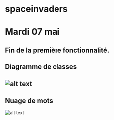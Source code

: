 # spaceinvaders

# Mardi 07 mai
Fin de la première fonctionnalité.
--- 
Diagramme de classes
---
![alt text](https://image.noelshack.com/fichiers/2019/19/2/1557239695-diagramme.png)
---
Nuage de mots
---
![alt text](https://image.noelshack.com/fichiers/2019/19/2/1557241814-spaceinvaders.png)
